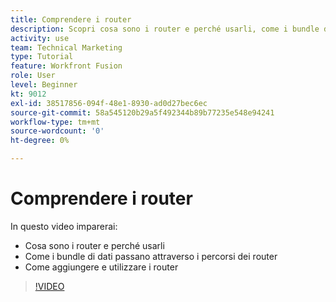 ```yaml
---
title: Comprendere i router
description: Scopri cosa sono i router e perché usarli, come i bundle di dati passano attraverso i percorsi dei router, e come aggiungere e utilizzare i router, tutto in [!DNL Adobe Workfront Fusion].
activity: use
team: Technical Marketing
type: Tutorial
feature: Workfront Fusion
role: User
level: Beginner
kt: 9012
exl-id: 38517856-094f-48e1-8930-ad0d27bec6ec
source-git-commit: 58a545120b29a5f492344b89b77235e548e94241
workflow-type: tm+mt
source-wordcount: '0'
ht-degree: 0%

---
```


# Comprendere i router

In questo video imparerai:

* Cosa sono i router e perché usarli
* Come i bundle di dati passano attraverso i percorsi dei router
* Come aggiungere e utilizzare i router

>[!VIDEO](https://video.tv.adobe.com/v/335271/?quality=12)
